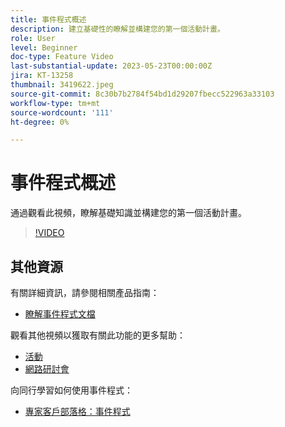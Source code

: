 ```yaml
---
title: 事件程式概述
description: 建立基礎性的瞭解並構建您的第一個活動計畫。
role: User
level: Beginner
doc-type: Feature Video
last-substantial-update: 2023-05-23T00:00:00Z
jira: KT-13258
thumbnail: 3419622.jpeg
source-git-commit: 8c30b7b2784f54bd1d29207fbecc522963a33103
workflow-type: tm+mt
source-wordcount: '111'
ht-degree: 0%

---
```



# 事件程式概述

通過觀看此視頻，瞭解基礎知識並構建您的第一個活動計畫。

>[!VIDEO](https://video.tv.adobe.com/v/3419622/?learn=on)

## 其他資源

有關詳細資訊，請參閱相關產品指南：

* [瞭解事件程式文檔](https://experienceleague.adobe.com/docs/marketo/using/product-docs/demand-generation/events/understanding-events/understanding-event-programs.html?lang=en)

觀看其他視頻以獲取有關此功能的更多幫助：
* [活動](https://experienceleague.adobe.com/docs/marketo-learn/tutorials/events/events-watch.html?lang=en)
* [網路研討會](https://experienceleague.adobe.com/docs/marketo-learn/tutorials/events/webinar-watch.html?lang=en)

向同行學習如何使用事件程式：
* [專家客戶部落格：事件程式](https://nation.marketo.com/t5/product-blogs/marketo-success-series-event-programs/ba-p/299191)

